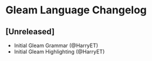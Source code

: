 <!-- Keep a Changelog guide -> https://keepachangelog.com -->
# Gleam Language Changelog

## [Unreleased]
- Initial Gleam Grammar (@HarryET)
- Initial Gleam Highlighting (@HarryET)